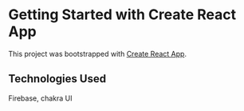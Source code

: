 # Getting Started with Create React App

This project was bootstrapped with [Create React App](https://github.com/facebook/create-react-app).

## Technologies Used
Firebase, chakra UI
